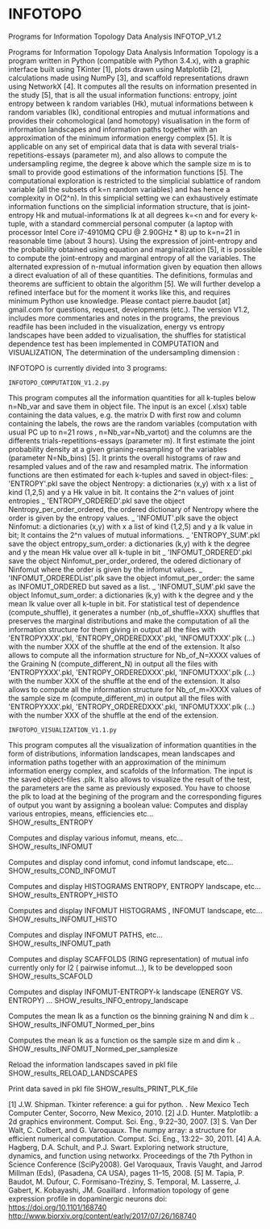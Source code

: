 # INFOTOPO
Programs for Information Topology Data Analysis
INFOTOP_V1.2

Programs for Information Topology Data Analysis Information Topology is a program written in Python (compatible with Python 3.4.x), with a graphic interface built using TKinter [1], plots drawn using Matplotlib [2], calculations made using NumPy [3], and scaffold representations drawn using NetworkX [4]. It computes all the results on information presented in the study [5], that is all the usual information functions: entropy, joint entropy between k random variables (Hk), mutual informations between k random variables (Ik), conditional entropies and mutual informations and provides their cohomological (and homotopy) visualisation in the form of information landscapes and information paths together with an approximation of the minimum information energy complex [5]. It is applicable on any set of empirical data that is data with several trials-repetitions-essays (parameter m), and also allows to compute the undersampling regime, the degree k above which the sample size m is to small to provide good estimations of the information functions [5]. The computational exploration is restricted to the simplicial sublattice of random variable (all the subsets of k=n random variables) and has hence a complexity in O(2^n). In this simplicial setting we can exhaustively estimate information functions on the simplicial information structure, that is joint-entropy Hk and mutual-informations Ik at all degrees k=<n and for every k-tuple, with a standard commercial personal computer (a laptop with processor Intel Core i7-4910MQ CPU @ 2.90GHz * 8) up to k=n=21 in reasonable time (about 3 hours). Using the expression of joint-entropy and the probability obtained using equation and marginalization [5], it is possible to compute the joint-entropy and marginal entropy of all the variables. The alternated expression of n-mutual information given by equation then allows a direct evaluation of all of these quantities. The definitions, formulas and theorems are sufficient to obtain the algorithm [5]. We will further develop a refined interface but for the moment it works like this, and requires minimum Python use knowledge. Please contact pierre.baudot [at] gmail.com for questions, request, developments (etc.). The version V1.2, includes more commentaries and notes in the programs, the previous readfile has been included in the visualization, energy vs entropy landscapes have been added to vizualisation, the shuffles for statistical dependence test has been implemented in COMPUTATION and VISUALIZATION, The determination of the undersampling dimension :

INFOTOPO is currently divided into 3 programs:

    INFOTOPO_COMPUTATION_V1.2.py 
This program computes all the information quantities for all k-tuples below n=Nb_var and save them in object file. The input is an excel (.xlsx) table containing the data values, e.g. the matrix D with first row and column containing the labels, the rows are the random variables (computation with usual PC up to n=21 rows , n=Nb_var=Nb_vartot) and the columns are the differents trials-repetitions-essays (parameter m). It first estimate the joint probability density at a given grianing-resampling of the variables (parameter N=Nb_bins) [5]. It prints the overall histograms of raw and resampled values and of the raw and resampled matrix. The information functions are then estimated for each k-tuples and saved in object-files: _ 'ENTROPY'.pkl save the object Nentropy: a dictionaries (x,y) with x a list of kind (1,2,5) and y a Hk value in bit. It contains the 2^n values of joint entropies _ 'ENTROPY_ORDERED'.pkl save the object Nentropy_per_order_ordered, the ordered dictionary of Nentropy where the order is given by the entropy values. _ 'INFOMUT'.plk save the object Ninfomut: a dictionaries (x,y) with x a list of kind (1,2,5) and y a Ik value in bit; It contains the 2^n values of mutual informations. _ 'ENTROPY_SUM'.pkl save the object entropy_sum_order: a dictionaries (k,y) with k the degree and y the mean Hk value over all k-tuple in bit _ 'INFOMUT_ORDERED'.pkl save the object Ninfomut_per_order_ordered, the odered dictionary of Ninfomut where the order is given by the infomut values. _ 'INFOMUT_ORDEREDList'.plk save the object infomut_per_order: the same as INFOMUT_ORDERED but saved as a list. _ 'INFOMUT_SUM'.pkl save the object Infomut_sum_order: a dictionaries (k,y) with k the degree and y the mean Ik value over all k-tuple in bit.
For statistical test of dependence (compute_shuffle), it generates a number (nb_of_shuffle=XXX) shuffles that preserves the marginal distributions and make the computation of all the information structure for them giving in output all the files with 'ENTROPYXXX'.pkl, 'ENTROPY_ORDEREDXXX'.pkl, 'INFOMUTXXX'.plk (...) with the number XXX of the shuffle at the end of the extension. 
It also allows to compute all the information structure  for Nb_of_N=XXXX values of the Graining N (compute_different_N) in output all the files with 'ENTROPYXXX'.pkl, 'ENTROPY_ORDEREDXXX'.pkl, 'INFOMUTXXX'.plk (...) with the number XXX of the shuffle at the end of the extension. 
It also allows to compute all the information structure  for Nb_of_m=XXXX values of the sample size m (compute_different_m) in output all the files with 'ENTROPYXXX'.pkl, 'ENTROPY_ORDEREDXXX'.pkl, 'INFOMUTXXX'.plk (...) with the number XXX of the shuffle at the end of the extension. 


    INFOTOPO_VISUALIZATION_V1.1.py 
This program computes all the visualization of information quantities in the form of distributions, information landscapes, mean landscapes and information paths together with an approximation of the minimum information energy complex, and scafolds of the Information. The input is the saved object-files .plk. It also allows to visualize the result of the test, the parameters are the same as previously exposed. You have to choose the plk to load at the begining of the program and the corresponding figures of output you want by assigning a boolean value:
Computes and display various entropies, means,  efficiencies etc...    
SHOW_results_ENTROPY 

Computes and display various infomut, means, etc...    
SHOW_results_INFOMUT 

Computes and display cond infomut, cond infomut landscape, etc... 
SHOW_results_COND_INFOMUT 

Computes and display HISTOGRAMS ENTROPY, ENTROPY landscape, etc...
SHOW_results_ENTROPY_HISTO 

Computes and display INFOMUT HISTOGRAMS , INFOMUT landscape, etc...
SHOW_results_INFOMUT_HISTO 

Computes and display INFOMUT PATHS, etc...
SHOW_results_INFOMUT_path

Computes and display SCAFFOLDS (RING representation) of mutual info
currently only for I2 ( pairwise infomut...), Ik to be developped soon
SHOW_results_SCAFOLD 

Computes and display INFOMUT-ENTROPY-k landscape (ENERGY VS. ENTROPY) ...
SHOW_results_INFO_entropy_landscape

Computes the mean Ik as a function os the binning graining N and dim k ..
SHOW_results_INFOMUT_Normed_per_bins

Computes the mean Ik as a function os the sample size m and dim k ..
SHOW_results_INFOMUT_Normed_per_samplesize 

Reload the information landscapes saved in pkl file
SHOW_results_RELOAD_LANDSCAPES 

Print data saved in pkl file
SHOW_results_PRINT_PLK_file  



[1] J.W. Shipman. Tkinter reference: a gui for python. . New Mexico Tech Computer Center, Socorro, New Mexico, 2010. [2] J.D. Hunter. Matplotlib: a 2d graphics environment. Comput. Sci. Eng., 9:22–30, 2007. [3] S. Van Der Walt, C. Colbert, and G. Varoquaux. The numpy array: a structure for efficient numerical computation. Comput. Sci. Eng., 13:22– 30, 2011. [4] A.A. Hagberg, D.A. Schult, and P.J. Swart. Exploring network structure, dynamics, and function using networkx. Proceedings of the 7th Python in Science Conference (SciPy2008). Gel Varoquaux, Travis Vaught, and Jarrod Millman (Eds), (Pasadena, CA USA), pages 11–15, 2008. [5] M. Tapia, P. Baudot, M. Dufour, C. Formisano-Tréziny, S. Temporal, M. Lasserre, J. Gabert, K. Kobayashi, JM. Goaillard . Information topology of gene expression profile in dopaminergic neurons doi: https://doi.org/10.1101/168740 http://www.biorxiv.org/content/early/2017/07/26/168740
